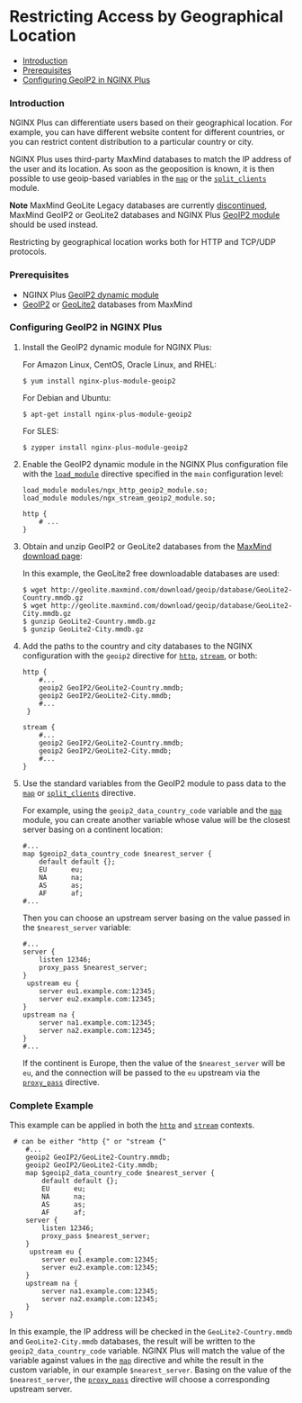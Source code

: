 # Restricting Access by Geographical Location



* [Introduction](https://docs.nginx.com/nginx/admin-guide/security-controls/controlling-access-by-geoip/#intro)
* [Prerequisites](https://docs.nginx.com/nginx/admin-guide/security-controls/controlling-access-by-geoip/#prereq)
* [Configuring GeoIP2 in NGINX Plus](https://docs.nginx.com/nginx/admin-guide/security-controls/controlling-access-by-geoip/#config)

### Introduction

NGINX Plus can differentiate users based on their geographical location. For example, you can have different website content for different countries, or you can restrict content distribution to a particular country or city.

NGINX Plus uses third-party MaxMind databases to match the IP address of the user and its location. As soon as the geoposition is known, it is then possible to use geoip-based variables in the [`map`](https://nginx.org/en/docs/http/ngx_http_map_module.html) or the [`split_clients`](https://nginx.org/en/docs/http/ngx_http_split_clients_module.html) module.

**Note** MaxMind GeoLite Legacy databases are currently [discontinued](https://support.maxmind.com/geolite-legacy-discontinuation-notice/), MaxMind GeoIP2 or GeoLite2 databases and NGINX Plus [GeoIP2 module](https://docs.nginx.com/nginx/admin-guide/dynamic-modules/geoip2/) should be used instead.

Restricting by geographical location works both for HTTP and TCP/UDP protocols.

### Prerequisites

* NGINX Plus [GeoIP2 dynamic module](https://docs.nginx.com/nginx/admin-guide/dynamic-modules/geoip2/)
* [GeoIP2](https://www.maxmind.com/en/geoip2-databases) or [GeoLite2](https://dev.maxmind.com/geoip/geoip2/geolite2/) databases from MaxMind

### Configuring GeoIP2 in NGINX Plus

1. Install the GeoIP2 dynamic module for NGINX Plus:

   For Amazon Linux, CentOS, Oracle Linux, and RHEL:

   ```text
   $ yum install nginx-plus-module-geoip2
   ```

   For Debian and Ubuntu:

   ```text
   $ apt-get install nginx-plus-module-geoip2
   ```

   For SLES:

   ```text
   $ zypper install nginx-plus-module-geoip2
   ```

2. Enable the GeoIP2 dynamic module in the NGINX Plus configuration file with the [`load_module`](https://nginx.org/en/docs/ngx_core_module.html#load_module) directive specified in the `main` configuration level:

   ```text
   load_module modules/ngx_http_geoip2_module.so;
   load_module modules/ngx_stream_geoip2_module.so;

   http {
       # ...
   }
   ```

3. Obtain and unzip GeoIP2 or GeoLite2 databases from the [MaxMind download page](https://www.maxmind.com/en/geoip2-databases):

   In this example, the GeoLite2 free downloadable databases are used:

   ```text
   $ wget http://geolite.maxmind.com/download/geoip/database/GeoLite2-Country.mmdb.gz
   $ wget http://geolite.maxmind.com/download/geoip/database/GeoLite2-City.mmdb.gz
   $ gunzip GeoLite2-Country.mmdb.gz
   $ gunzip GeoLite2-City.mmdb.gz
   ```

4. Add the paths to the country and city databases to the NGINX configuration with the `geoip2` directive for [`http`](https://nginx.org/en/docs/http/ngx_http_core_module.html#http), [`stream`](https://nginx.org/en/docs/stream/ngx_stream_core_module.html#stream), or both:

   ```text
   http {
       #...
       geoip2 GeoIP2/GeoLite2-Country.mmdb;
       geoip2 GeoIP2/GeoLite2-City.mmdb;
       #...
    }
   
   stream {
       #...
       geoip2 GeoIP2/GeoLite2-Country.mmdb;
       geoip2 GeoIP2/GeoLite2-City.mmdb;
       #...
   }
   ```

5. Use the standard variables from the GeoIP2 module to pass data to the [`map`](https://nginx.org/en/docs/http/ngx_http_map_module.html) or [`split_clients`](https://nginx.org/en/docs/http/ngx_http_split_clients_module.html) directive.

   For example, using the `geoip2_data_country_code` variable and the [`map`](https://nginx.org/en/docs/http/ngx_http_map_module.html) module, you can create another variable whose value will be the closest server basing on a continent location:

   ```text
   #...
   map $geoip2_data_country_code $nearest_server {
       default default {};
       EU      eu;
       NA      na;
       AS      as;
       AF      af;
   #...
   ```

   Then you can choose an upstream server basing on the value passed in the `$nearest_server` variable:

   ```text
   #...
   server {
       listen 12346;
       proxy_pass $nearest_server;
   }
    upstream eu {
       server eu1.example.com:12345;
       server eu2.example.com:12345;
   }
   upstream na {
       server na1.example.com:12345;
       server na2.example.com:12345;
   }
   #...
   ```

   If the continent is Europe, then the value of the `$nearest_server` will be `eu`, and the connection will be passed to the `eu` upstream via the [`proxy_pass`](https://nginx.org/en/docs/http/ngx_http_proxy_module.html#proxy_pass) directive.

### Complete Example

This example can be applied in both the [`http`](https://nginx.org/en/docs/http/ngx_http_core_module.html#http) and [`stream`](https://nginx.org/en/docs/stream/ngx_stream_core_module.html#stream) contexts.

```text
 # can be either "http {" or "stream {"
    #...
    geoip2 GeoIP2/GeoLite2-Country.mmdb;
    geoip2 GeoIP2/GeoLite2-City.mmdb;
    map $geoip2_data_country_code $nearest_server {
        default default {};
        EU      eu;
        NA      na;
        AS      as;
        AF      af;
    server {
        listen 12346;
        proxy_pass $nearest_server;
    }
     upstream eu {
        server eu1.example.com:12345;
        server eu2.example.com:12345;
    }
    upstream na {
        server na1.example.com:12345;
        server na2.example.com:12345;
    }
}
```

In this example, the IP address will be checked in the `GeoLite2-Country.mmdb` and `GeoLite2-City.mmdb` databases, the result will be written to the `geoip2_data_country_code` variable. NGINX Plus will match the value of the variable against values in the [`map`](https://nginx.org/en/docs/http/ngx_http_map_module.html#map) directive and white the result in the custom variable, in our example `$nearest_server`. Basing on the value of the `$nearest_server`, the [`proxy_pass`](https://nginx.org/en/docs/http/ngx_http_proxy_module.html#proxy_pass) directive will choose a corresponding upstream server.  


